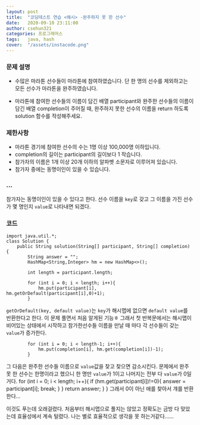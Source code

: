 ```yaml
---
layout: post
title:  "코딩테스트 연습 <해시> -완주하지 못 한 선수"
date:   2020-09-10 23:11:00
author: csehun321
categories: 프로그래머스
tags:	java, hash
cover:  "/assets/instacode.png"
---
```

### 문제 설명
- 수많은 마라톤 선수들이 마라톤에 참여하였습니다. 단 한 명의 선수를 제외하고는 모든 선수가 마라톤을 완주하였습니다.

- 마라톤에 참여한 선수들의 이름이 담긴 배열 participant와 완주한 선수들의 이름이 담긴 배열 completion이 주어질 때, 완주하지 못한 선수의 이름을 return 하도록 solution 함수를 작성해주세요.

### 제한사항
- 마라톤 경기에 참여한 선수의 수는 1명 이상 100,000명 이하입니다.
- completion의 길이는 participant의 길이보다 1 작습니다.
- 참가자의 이름은 1개 이상 20개 이하의 알파벳 소문자로 이루어져 있습니다.
- 참가자 중에는 동명이인이 있을 수 있습니다.

### ...
 참가자는 동명이인이 있을 수 있다고 한다. 선수 이름을 `key`로 갖고 그 이름을 가진 선수가 몇 명인지 `value`로 나타내면 되겠다.

### 코드
    import java.util.*;
    class Solution {
        public String solution(String[] participant, String[] completion) {
            String answer = "";
            HashMap<String,Integer> hm = new HashMap<>();

            int length = participant.length;

            for (int i = 0; i < length; i++){
                hm.put(participant[i], hm.getOrDefault(participant[i],0)+1);
            }

`getOrDefault(key, default value)`는 `key`가 해시맵에 없으면 `default value`를 반환한다고 한다. 이 문제 풀면서 처음 알게된 기능ㅎ
그래서 첫 반복문에서는 해시맵이 비어있는 상태에서 시작하고 참가한선수들 이름을 만날 때 마다 각 선수들이 갖는 `value`가 증가한다.

            for (int i = 0; i < length-1; i++){
                hm.put(completion[i], hm.get(completion[i])-1);
            }
그 다음은 완주한 선수들 이름으로 `value`값을 찾고 찾으면 감소시킨다. 문제에서 완주 못 한 선수는 한명이라고 했으니
한 명만 `value`가 1이고 나머지는 전부 다 `value`가 0일거다.
            for (int i = 0; i < length; i++){
                if (hm.get(participant[i])!=0){
                    answer = participant[i];
                    break;
                }
            }
            return answer;
        }
    }
그래서 0이 아닌 애를 찾아서 걔를 반환한다...

이것도 푸는데 오래걸렸다. 처음부터 해시맵으로 풀지는 않았고 정확도는 금방 다 맞았는데 효율성에서 계속 털렸다.
나는 별로 효율적으로 생각을 못 하는거같다......
